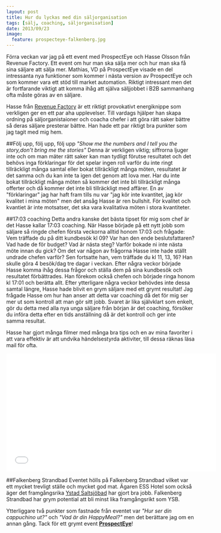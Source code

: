 ```yaml
---
layout: post
title: Hur du lyckas med din säljorganisation
tags: [sälj, coaching, säljorganisation]
date: 2013/09/23
image:
  feature: prospecteye-falkenberg.jpg
---
```


Förra veckan var jag på ett event med ProspectEye och Hasse Olsson från Revenue Factory. Ett event om hur man ska sälja mer och hur man ska få sina säljare att sälja mer. Mathias, VD på ProspectEye visade en del intressanta nya funktioner som kommer i nästa version av ProspectEye och som kommer vara ett stöd till market automation. Riktigt intressant men det är fortfarande viktigt att komma ihåg att själva säljjobbet i B2B sammanhang ofta måste göras av en säljare.

Hasse från [Revenue Factory](http://www.revenuefactory.se/) är ett riktigt provokativt energiknippe som verkligen ger en ett par aha upplevelser. Till vardags hjälper han skapa ordning på säljorganistaioner och coacha chefer i att göra rätt saker bättre så deras säljare presterar bättre. Han hade ett par riktigt bra punkter som jag tagit med mig hem. 

##Följ upp, följ upp, följ upp
*"Show me the numbers and I tell you the story,don't bring me the stories"*
Denna är verkligen viktig; siffrorna ljuger inte och om man mäter rätt saker kan man tydligt förutse resultatet och det behövs inga förklaringar för det spelar ingen roll varför du inte ringt tillräckligt många samtal eller bokat tillräckligt många möten, resultatet är det samma och du kan inte ta igen det genom att lova mer. Har du inte bokat tillräckligt många möten så kommer det inte bli tillräckligt många offerter och då kommer det inte bli tillräckligt med affärer. En av "förklaringar" jag har haft fram tills nu var "jag kör inte kvantitet, jag kör kvalitet i mina möten"  men det ansåg Hasse är ren bullshit. För kvalitet och kvantiet är inte motsatser, det ska vara kvalitativa möten i stora kvantiteter. 

##17:03 coaching
Detta andra kanske det bästa tipset för mig som chef är det Hasse kallar 17:03 coaching. När Hasse började på ett nytt jobb som säljare så ringde chefen första veckorna alltid honom 17:03 och frågade: Vem träffade du på ditt kundbesök kl 09? Var han den ende beslutsfattaren? Vad hade de för budget? Vad är nästa steg? Varför bokade ni inte nästa möte innan du gick? Om det var någon av frågorna Hasse inte hade ställt undrade chefen varför? Sen fortsatte han, vem träffade du kl 11, 13, 16? Han skulle göra 4 besök/dag tre dagar i veckan. Efter några veckor började Hasse komma ihåg dessa frågor och ställa dem på sina kundbesök och resultatet förbättrades. Han förekom också chefen och började ringa honom kl 17:01 och berätta allt. Efter ytterligare några veckor behövdes inte dessa samtal längre, Hasse hade blivit en grym säljare med ett grymt resultat!
Jag frågade Hasse om hur han anser att detta var coaching då det för mig ser mer ut som kontroll att man gör sitt jobb. Svaret är lika självklart som enkelt, gör du detta med alla nya unga säljare från början är det coaching, försöker du införa detta efter en tids anställning då är det kontroll och ger inte samma resultat.

Hasse har gjort många filmer med många bra tips och en av mina favoriter i att vara effektiv är att undvika händelsestyrda aktiviter, till dessa räknas läsa mail för ofta.

<iframe width="560" height="315" src="//www.youtube.com/embed/iHo5v2Tw4mQ" frameborder="0" allowfullscreen></iframe>

##Falkenberg Strandbad
Eventet hölls på Falkenberg Strandbad vilket var ett mycket trevligt ställe och mycket god mat. Ägaren ESS Hotel som också äger det framgångsrika [Ystad Saltsjöbad](http://ysb.se) har gjort bra jobb. Falkenberg Strandbad har grym potential att bli minst lika framgångsrikt som YSB.

Ytterliggare två punkter som fastnade från eventet var *"Hur ser din cappuchino ut?"* och *"Vad är din HappyMeal?"* men det berättare jag om en annan gång. Tack för ett grymt event [**ProspectEye**](http://prospecteye.se/)! 